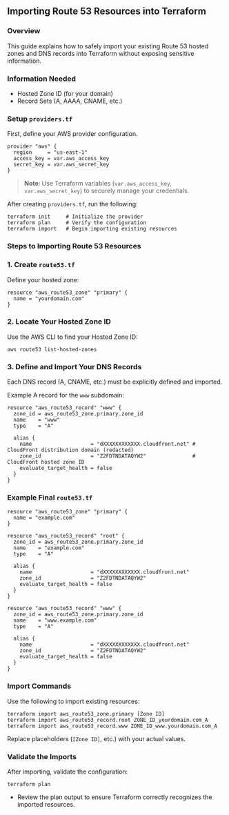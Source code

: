 ## Importing Route 53 Resources into Terraform

### Overview
This guide explains how to safely import your existing Route 53 hosted zones and DNS records into Terraform without exposing sensitive information.



### Information Needed
- Hosted Zone ID (for your domain)
- Record Sets (A, AAAA, CNAME, etc.)



### Setup `providers.tf`
First, define your AWS provider configuration.

```
provider "aws" {
  region     = "us-east-1"
  access_key = var.aws_access_key
  secret_key = var.aws_secret_key
}
```

> **Note**: Use Terraform variables (`var.aws_access_key`, `var.aws_secret_key`) to securely manage your credentials.

After creating `providers.tf`, run the following:

```
terraform init     # Initialize the provider
terraform plan     # Verify the configuration
terraform import   # Begin importing existing resources
```



### Steps to Importing Route 53 Resources

### 1. Create `route53.tf`
Define your hosted zone:

```
resource "aws_route53_zone" "primary" {
  name = "yourdomain.com"
}
```

### 2. Locate Your Hosted Zone ID
Use the AWS CLI to find your Hosted Zone ID:

```
aws route53 list-hosted-zones
```


### 3. Define and Import Your DNS Records
Each DNS record (A, CNAME, etc.) must be explicitly defined and imported.

Example A record for the `www` subdomain:

```
resource "aws_route53_record" "www" {
  zone_id = aws_route53_zone.primary.zone_id
  name    = "www"
  type    = "A"

  alias {
    name                   = "dXXXXXXXXXXXX.cloudfront.net" # CloudFront distribution domain (redacted)
    zone_id                = "Z2FDTNDATAQYW2"               # CloudFront hosted zone ID
    evaluate_target_health = false
  }
}
```


### Example Final `route53.tf`

```
resource "aws_route53_zone" "primary" {
  name = "example.com"
}

resource "aws_route53_record" "root" {
  zone_id = aws_route53_zone.primary.zone_id
  name    = "example.com"
  type    = "A"

  alias {
    name                   = "dXXXXXXXXXXXX.cloudfront.net"
    zone_id                = "Z2FDTNDATAQYW2"
    evaluate_target_health = false
  }
}

resource "aws_route53_record" "www" {
  zone_id = aws_route53_zone.primary.zone_id
  name    = "www.example.com"
  type    = "A"

  alias {
    name                   = "dXXXXXXXXXXXX.cloudfront.net"
    zone_id                = "Z2FDTNDATAQYW2"
    evaluate_target_health = false
  }
}
```


### Import Commands
Use the following to import existing resources:

```
terraform import aws_route53_zone.primary [Zone ID]
terraform import aws_route53_record.root ZONE_ID_yourdomain.com_A
terraform import aws_route53_record.www ZONE_ID_www.yourdomain.com_A
```

Replace placeholders (`[Zone ID]`, etc.) with your actual values.



### Validate the Imports
After importing, validate the configuration:

```
terraform plan
```

- Review the plan output to ensure Terraform correctly recognizes the imported resources.
